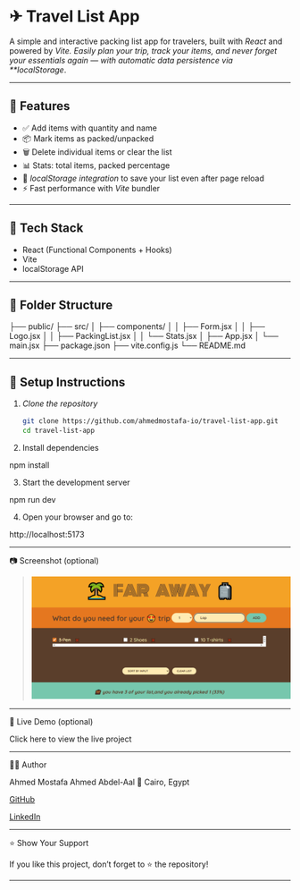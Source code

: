 # ✈ Travel List App

A simple and interactive packing list app for travelers, built with _React_ and powered by _Vite. Easily plan your trip, track your items, and never forget your essentials again — with automatic data persistence via \*\*localStorage_.

---

## 🚀 Features

- ✅ Add items with quantity and name
- 📦 Mark items as packed/unpacked
- 🗑 Delete individual items or clear the list
- 📊 Stats: total items, packed percentage
- 💾 _localStorage integration_ to save your list even after page reload
- ⚡ Fast performance with _Vite_ bundler

---

## 🧠 Tech Stack

- React (Functional Components + Hooks)
- Vite
- localStorage API

---

## 🧱 Folder Structure

├── public/ ├── src/ │ ├── components/ │ │ ├── Form.jsx │ │ ├── Logo.jsx │ │ ├── PackingList.jsx │ │ └── Stats.jsx │ ├── App.jsx │ └── main.jsx ├── package.json ├── vite.config.js └── README.md

---

## 🔧 Setup Instructions

1. _Clone the repository_

   ```bash
   git clone https://github.com/ahmedmostafa-io/travel-list-app.git
   cd travel-list-app

   ```

2. Install dependencies

npm install

3. Start the development server

npm run dev

4. Open your browser and go to:

http://localhost:5173

---

📷 Screenshot (optional)

> ![Screenshot - Travel-List](./public/Screenshot%202025-07-16%20182707.png)

---

🔗 Live Demo (optional)

Click here to view the live project

---

🙋‍♂ Author

Ahmed Mostafa Ahmed Abdel-Aal
📍 Cairo, Egypt

[GitHub](https://github.com/ahmedmostafa-io)

[LinkedIn](https://www.linkedin.com/in/ahmed-mostafa-582378373/)

---

⭐ Show Your Support

If you like this project, don’t forget to ⭐ the repository!

---
